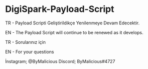 # DigiSpark-Payload-Script

TR - Payload Scripti Geliştirildikçe Yenilenmeye Devam Edecektir.

EN - The Payload Script will continue to be renewed as it develops.


TR - Sorularınız için

EN - For your questions


İnstagram; @ByMalicious
Discord; ByMalicious#4727
